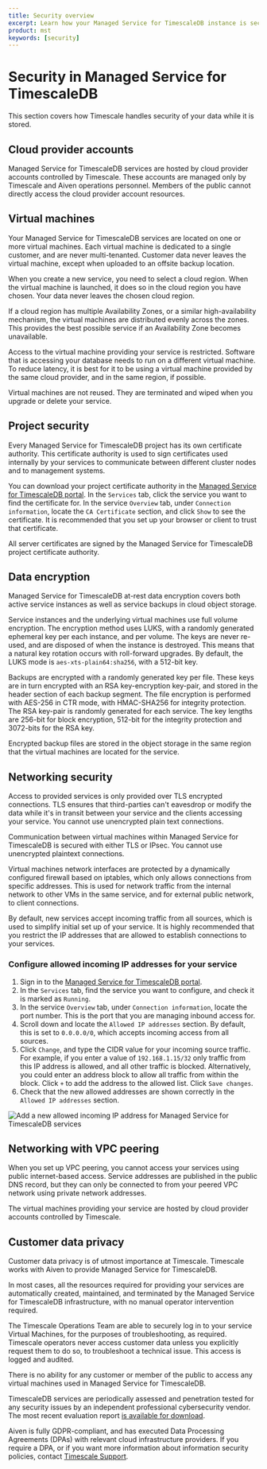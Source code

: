 ```yaml
---
title: Security overview
excerpt: Learn how your Managed Service for TimescaleDB instance is secured
product: mst
keywords: [security]
---
```


# Security in Managed Service for TimescaleDB

This section covers how Timescale handles security of your data while it is
stored.

## Cloud provider accounts

Managed Service for TimescaleDB services are hosted by cloud provider
accounts controlled by Timescale. These accounts are managed only by Timescale
and Aiven operations personnel. Members of the public cannot directly access the
cloud provider account resources.

## Virtual machines

Your Managed Service for TimescaleDB services are located on one or more virtual
machines. Each virtual machine is dedicated to a single customer, and are never
multi-tenanted. Customer data never leaves the virtual machine, except when
uploaded to an offsite backup location.

When you create a new service, you need to select a cloud region. When the
virtual machine is launched, it does so in the cloud region you have chosen.
Your data never leaves the chosen cloud region.

If a cloud region has multiple Availability Zones, or a similar
high-availability mechanism, the virtual machines are distributed evenly across
the zones. This provides the best possible service if an Availability Zone
becomes unavailable.

Access to the virtual machine providing your service is restricted. Software
that is accessing your database needs to run on a different virtual machine. To
reduce latency, it is best for it to be using a virtual machine provided by the
same cloud provider, and in the same region, if possible.

Virtual machines are not reused. They are terminated and wiped when you upgrade
or delete your service.

## Project security

Every Managed Service for TimescaleDB project has its own certificate authority.
This certificate authority is used to sign certificates used internally by your
services to communicate between different cluster nodes and to management
systems.

You can download your project certificate authority in the
[Managed Service for TimescaleDB portal][mst-portal]. In the `Services` tab,
click the service you want to find the certificate for. In the service
`Overview` tab, under `Connection information`, locate the
`CA Certificate` section, and click `Show` to see the certificate. It is
recommended that you set up your browser or client to trust that certificate.

All server certificates are signed by the Managed Service for TimescaleDB
project certificate authority.

## Data encryption

Managed Service for TimescaleDB at-rest data encryption covers both active
service instances as well as service backups in cloud object storage.

Service instances and the underlying virtual machines use full volume
encryption. The encryption method uses LUKS, with a randomly generated ephemeral
key per each instance, and per volume. The keys are never re-used, and are
disposed of when the instance is destroyed. This means that a natural key
rotation occurs with roll-forward upgrades. By default, the LUKS mode is
`aes-xts-plain64:sha256`, with a 512-bit key.

Backups are encrypted with a randomly generated key per file. These keys are in
turn encrypted with an RSA key-encryption key-pair, and stored in the header
section of each backup segment. The file encryption is performed with AES-256 in
CTR mode, with HMAC-SHA256 for integrity protection. The RSA key-pair is
randomly generated for each service. The key lengths are 256-bit for block
encryption, 512-bit for the integrity protection and 3072-bits for the RSA key.

Encrypted backup files are stored in the object storage in the same region that
the virtual machines are located for the service.

## Networking security

Access to provided services is only provided over TLS encrypted connections. TLS
ensures that third-parties can't eavesdrop or modify the data while it's in
transit between your service and the clients accessing your service. You cannot
use unencrypted plain text connections.

Communication between virtual machines within Managed Service for TimescaleDB is
secured with either TLS or IPsec. You cannot use unencrypted plaintext
connections.

Virtual machines network interfaces are protected by a dynamically configured
firewall based on iptables, which only allows connections from specific
addresses. This is used for network traffic from the internal network to other
VMs in the same service, and for external public network, to client connections.

By default, new services accept incoming traffic from all sources, which is
used to simplify initial set up of your service. It is highly recommended that
you restrict the IP addresses that are allowed to establish connections to your
services.

<procedure>

### Configure allowed incoming IP addresses for your service

1.  Sign in to the [Managed Service for TimescaleDB portal][mst-portal].
1.  In the `Services` tab, find the service you want to configure, and check
    it is marked as `Running`.
1.  In the service `Overview` tab, under `Connection information`, locate the
    port number. This is the port that you are managing inbound access for.
1.  Scroll down and locate the `Allowed IP addresses` section. By default, this
    is set to `0.0.0.0/0`, which accepts incoming access from all sources.
1.  Click `Change`, and type the CIDR value for your incoming source traffic.
    For example, if you enter a value of `192.168.1.15/32` only traffic from
    this IP address is allowed, and all other traffic is blocked. Alternatively,
    you could enter an address block to allow all traffic from within the block.
    Click `+` to add the address to the allowed list. Click `Save changes`.
1.  Check that the new allowed addresses are shown correctly in the
    `Allowed IP addresses` section.

   <img class="main-content__illustration" src="https://s3.amazonaws.com/assets.timescale.com/docs/images/mst-allowed-incomingip.png" alt="Add a new allowed incoming IP address for Managed Service for TimescaleDB services"/>

</procedure>

## Networking with VPC peering

When you set up VPC peering, you cannot access your services using public
internet-based access. Service addresses are published in the public DNS record,
but they can only be connected to from your peered VPC network using private
network addresses.

The virtual machines providing your service are hosted by cloud provider
accounts controlled by Timescale.

## Customer data privacy

Customer data privacy is of utmost importance at Timescale. Timescale works with
Aiven to provide Managed Service for TimescaleDB.

In most cases, all the resources required for providing your services are
automatically created, maintained, and terminated by the Managed Service for
TimescaleDB infrastructure, with no manual operator intervention required.

The Timescale Operations Team are able to securely log in to your service
Virtual Machines, for the purposes of troubleshooting, as required. Timescale
operators never access customer data unless you explicitly request them to do
so, to troubleshoot a technical issue. This access is logged and audited.

There is no ability for any customer or member of the public to access any
virtual machines used in Managed Service for TimescaleDB.

TimescaleDB services are periodically assessed and penetration tested for any
security issues by an independent professional cybersecurity vendor. The most
recent evaluation report
[is available for download][cloud-security-eval].

Aiven is fully GDPR-compliant, and has executed Data Processing Agreements
(DPAs) with relevant cloud infrastructure providers. If you require a DPA, or if
you want more information about information security policies, contact
[Timescale Support][timescale-support].

[cidr-wiki]: https://en.wikipedia.org/wiki/Classless_Inter-Domain_Routing
[cloud-security-eval]: https://www.elfgroup.fi/ecc/1708-S6-71acd0046.pdf
[timescale-mst-kb]: https://kb-managed.timescale.com/en/
[timescale-mst-portal]: https://portal.managed.timescale.com/
[mst-portal]: https://portal.managed.timescale.com
[timescale-support]: https://www.timescale.com/support
